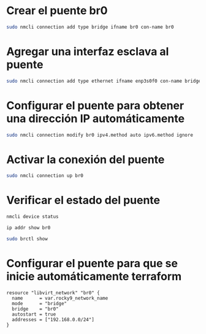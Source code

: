 
# Crear el puente br0


```bash
sudo nmcli connection add type bridge ifname br0 con-name br0
```

# Agregar una interfaz esclava al puente

```bash
sudo nmcli connection add type ethernet ifname enp3s0f0 con-name bridge-slave-enp3s0f0 master br0
```

# Configurar el puente para obtener una dirección IP automáticamente

```bash
sudo nmcli connection modify br0 ipv4.method auto ipv6.method ignore
```

# Activar la conexión del puente

```bash
sudo nmcli connection up br0
```

# Verificar el estado del puente

```bash
nmcli device status
```

```bash
ip addr show br0
```

```bash
sudo brctl show
```

# Configurar el puente para que se inicie automáticamente terraform

```hcl
resource "libvirt_network" "br0" {
  name      = var.rocky9_network_name
  mode      = "bridge"
  bridge    = "br0"
  autostart = true
  addresses = ["192.168.0.0/24"]
}
```
